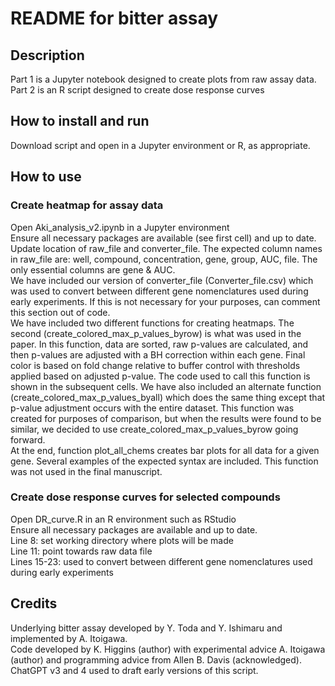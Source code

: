 # README for bitter assay  

## Description  
Part 1 is a Jupyter notebook designed to create plots from raw assay data.  
Part 2 is an R script designed to create dose response curves  

## How to install and run  
Download script and open in a Jupyter environment or R, as appropriate.  

## How to use  
### Create heatmap for assay data  
Open Aki_analysis_v2.ipynb in a Jupyter environment  
  Ensure all necessary packages are available (see first cell) and up to date.  
  Update location of raw_file and converter_file.  The expected column names in raw_file are: well, compound, concentration, gene, group, AUC, file.  The only essential columns are gene & AUC.  
  We have included our version of converter_file (Converter_file.csv) which was used to convert between different gene nomenclatures used during early experiments.  If this is not necessary for your purposes, can comment this section out of code.  
  We have included two different functions for creating heatmaps.  The second (create_colored_max_p_values_byrow) is what was used in the paper.  In this function, data are sorted, raw p-values are calculated, and then p-values are adjusted with a BH correction within each gene.  Final color is based on fold change relative to buffer control with thresholds applied based on adjusted p-value.  The code used to call this function is shown in the subsequent cells.  We have also included an alternate function (create_colored_max_p_values_byall) which does the same thing except that p-value adjustment occurs with the entire dataset.  This function was created for purposes of comparison, but when the results were found to be similar, we decided to use create_colored_max_p_values_byrow going forward.    
  At the end, function plot_all_chems creates bar plots for all data for a given gene.  Several examples of the expected syntax are included.  This function was not used in the final manuscript.    
  
### Create dose response curves for selected compounds  
Open DR_curve.R in an R environment such as RStudio  
  Ensure all necessary packages are available and up to date.  
  Line 8: set working directory where plots will be made  
  Line 11: point towards raw data file  
  Lines 15-23: used to convert between different gene nomenclatures used during early experiments  

## Credits  
Underlying bitter assay developed by Y. Toda and Y. Ishimaru and implemented by A. Itoigawa.  
Code developed by K. Higgins (author) with experimental advice A. Itoigawa (author) and programming advice from Allen B. Davis (acknowledged).  ChatGPT v3 and 4 used to draft early versions of this script.  
